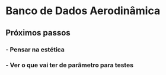 # Banco de Dados Aerodinâmica

## Próximos passos

### - Pensar na estética 
### - Ver o que vai ter de parâmetro para testes

